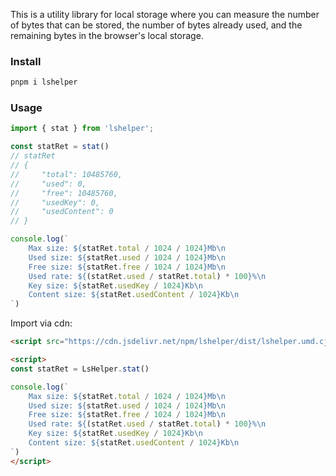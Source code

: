 This is a utility library for local storage where you can measure the number of bytes that can be stored, the number of bytes already used, and the remaining bytes in the browser's local storage.

### Install

```bash
pnpm i lshelper
```

### Usage

```ts
import { stat } from 'lshelper';

const statRet = stat()
// statRet
// {
//     "total": 10485760,
//     "used": 0,
//     "free": 10485760,
//     "usedKey": 0,
//     "usedContent": 0
// }

console.log(`
    Max size: ${statRet.total / 1024 / 1024}Mb\n
    Used size: ${statRet.used / 1024 / 1024}Mb\n
    Free size: ${statRet.free / 1024 / 1024}Mb\n
    Used rate: ${(statRet.used / statRet.total) * 100}%\n
    Key size: ${statRet.usedKey / 1024}Kb\n
    Content size: ${statRet.usedContent / 1024}Kb\n
`)
```

Import via cdn: 
```html
<script src="https://cdn.jsdelivr.net/npm/lshelper/dist/lshelper.umd.cjs"></script>

<script>
const statRet = LsHelper.stat()

console.log(`
    Max size: ${statRet.total / 1024 / 1024}Mb\n
    Used size: ${statRet.used / 1024 / 1024}Mb\n
    Free size: ${statRet.free / 1024 / 1024}Mb\n
    Used rate: ${(statRet.used / statRet.total) * 100}%\n
    Key size: ${statRet.usedKey / 1024}Kb\n
    Content size: ${statRet.usedContent / 1024}Kb\n
`)
</script>
```